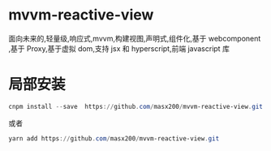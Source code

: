 # mvvm-reactive-view

面向未来的,轻量级,响应式,mvvm,构建视图,声明式,组件化,基于 webcomponent ,基于 Proxy,基于虚拟 dom,支持 jsx 和 hyperscript,前端 javascript 库

# 局部安装

```powershell
cnpm install --save  https://github.com/masx200/mvvm-reactive-view.git
```

或者

```powershell
yarn add https://github.com/masx200/mvvm-reactive-view.git
```
